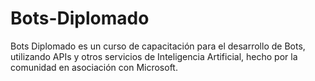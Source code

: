 # Bots-Diplomado
Bots Diplomado es un curso de capacitación para el desarrollo de Bots, utilizando APIs y otros servicios de Inteligencia Artificial, hecho por la comunidad en asociación con Microsoft.
